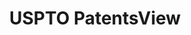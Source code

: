 ---
bigquery: https://console.cloud.google.com/bigquery?p=patents-public-data&d=patentsview&page=dataset
citation: Attribution should be given to PatentsView for use, distribution, or derivative
  works.
code: https://github.com/CSSIP-AIR/PatentsView-Code-Snippets/
contributors: USPTO
cost: None
description: 'PatentsView includes US patent data including raw data (summaries, applications,
  pregrant applications), disambugations of inventors and assignees, and inventor
  gender estimates.  Also foreign priority data, # of figures and sheets, and government
  interest statements.'
documentation: https://patentsview.org/query/builder-faqs
last_edit: 04/12/2022, 23:00:05
location: https://patentsview.org/
maintained_by: USPTO
record_creation_timestamp: 12/2/2020 17:20:46
schema_fields:
- disamb_inventor_id_20200331
- subsection_id
- _102_date
- reldocno
- number
- application_id
- series_code
- level_three
- num_figures
- organization
- assignee_id
- longitude
- disamb_inventor_id_20180528
- exemplary
- subgroup_id
- lawyer_id
- city
- mainclass_id
- doctype
- classification_value
- name
- disamb_inventor_id_20171226
- county
- title
- patent_id
- organization_id
- disamb_assignee_id_20200331
- name_first
- publication_number
- classification_status
- subclass_id
- subclass
- disamb_inventor_id_20200630
- country
- sequence
- type
- num_claims
- subgroup
- abstract
- category
- attribution_status
- citation_id
- _371_date
- designation
- term_disclaimer
- disamb_assignee_id_20200630
- lapse_of_patent
- lname
- term_extension
- location_id
- disamb_assignee_id_20181127
- section
- inventor_id
- fname
- gi_statement
- disamb_inventor_id_20170307
- date
- num
- male_flag
- section_id
- classification_level
- rule_47
- rawassignee_id
- deceased
- disclaimer_date
- uuid
- disamb_assignee_id_20191231
- male
- name_last
- contract_award_number
- main_group
- applicant_type
- level_two
- county_fips
- disamb_inventor_id_20191231
- length
- kind
- num_sheets
- ipc_class
- symbol_position
- doc_type
- f102_date
- disamb_assignee_id_20190820
- disamb_inventor_id_20190312
- status
- relkind
- withdrawn
- disamb_assignee_id_20200929
- group
- disamb_inventor_id_20170808
- level_one
- group_id
- term_grant
- classification_data_source
- country_transformed
- disamb_inventor_id_20171003
- rel_id
- disamb_inventor_id_20191008
- filename
- text
- disamb_inventor_id_20200929
- latitude
- rawinventor_id
- ipc_version_indicator
- sector_title
- role
- rawlocation_id
- subcategory_id
- field_title
- id
- field_id
- variety
- state
- disamb_inventor_id_20190820
- disamb_inventor_id_20201229
- disamb_assignee_id_20191008
- disamb_inventor_id_20181127
- f371_date
- disamb_assignee_id_20190312
- action_date
- state_fips
- category_id
- latin_name
- dependent
- latlong
shortname: patentsview
tags:
- disambiguation
- United States
- gender
terms_of_use: Creative Commons Attribution 4.0 International License.
timeframe: 1963-1999
title: USPTO PatentsView
uuid: cf1780b1-e265-4e49-8d1d-83b9cfe0fd9a
---
